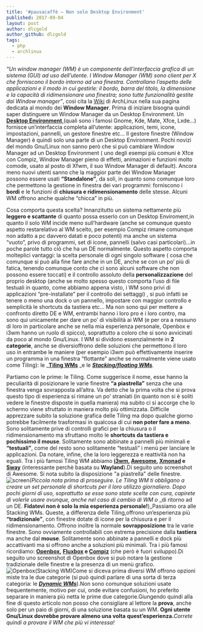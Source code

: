 ```yaml
---
title: '#pausacaffè – Non solo Desktop Environment'
published: 2017-09-04
layout: post
author: dlcgold
author_github: dlcgold
tags:
  - php  
  - archlinux
---
```

_“Un window manager (WM) è un componente dell’interfaccia grafica di un_ _sistema (GUI) ad uso dell’utente. I Window Manager (WM) sono client per_ _X che forniscono il bordo intorno ad una finestra. Controllano l’aspetto_ _delle applicazioni e il modo in cui gestirle: il bordo, barra del_ _titolo, la dimensione e la capacità di ridimensionare una finestra; sono_ _tutte funzionalità gestite dai Window manager”_, così cita la [Wiki](https://wiki.archlinux.org/index.php/Window_manager_(Italiano)) di ArchLinux nella sua pagina dedicata al mondo dei **Window Manager**. Prima di iniziare bisogna quindi saper distinguere un Window Manager da un Desktop Environment. Un [**Desktop Environment**,](https://wiki.archlinux.org/index.php/Desktop_environment_(Italiano))(quali sono i famosi Gnome, Kde, Mate, Xfce, Lxde…) fornisce un’interfaccia completa all’utente: applicazioni, temi, icone, impostazioni, pannelli, un gestore finestre etc… Il gestore finestre (Window Manager) è quindi solo una parte di un Desktop Environment. Pochi novizi del mondo Gnu/Linux non sanno però che si può cambiare Window Manager ad un Desktop Environment ( uno degli esempi più comuni è Xfce con Compiz, Window Manager pieno di effetti, animazioni e funzioni molto comode, usato al posto di Xfwm, il suo Window Manager di default). Ancora meno nuovi utenti sanno che la maggior parte dei Window Manager possono essere usati **“Standalone”**, da soli, in quanto sono comunque loro che permettono la gestione in finestra dei vari programmi: forniscono i **bordi** e le funzioni di **chiusura e ridimensionamento** delle stesse. Alcuni WM offrono anche qualche “chicca” in più.

Cosa comporta questa scelta? Innanzitutto un sistema nettamente più **leggero e scattante** di quanto possa esserlo con un Desktop Enviroment,in quanto il solo WM incide meno sull’hardware (anche se comunque questo aspetto restarelativo al WM scelto, per esempio Compiz rimane comunque non adatto a pc davvero datati e poco potenti) ma anche un sistema “vuoto”, privo di programmi, set di icone, pannelli (salvo casi particolari)…in poche parole tutto ciò che ha un DE normalmente. Questo aspetto comporta molteplici vantaggi: la scelta personale di ogni singolo software ( cosa che comunque si può alla fine fare anche in un DE, anche se con un po’ più di fatica, tenendo comunque conto che ci sono alcuni software che non possono essere toccati) e il controllo assoluto della **personalizzazione** del proprio desktop (anche se molto spesso questo comporta l’uso di file testuali in quanto, come abbiamo appena visto, i WM sono privi di applicazioni “pre-installate” per il controllo dei settaggi) , si può infatti se tenere o meno una dock o un pannello, impostare con maggior controllo e semplicità le shortcuts da tastiera etc… Ma non sono qui per mettere a confronto diretto DE e WM, entrambi hanno i loro pro e i loro contro, ma sono qui unicamente per dare un po’ di visibilità ai WM (e per ora a nessuno di loro in particolare anche se nella mia esperienza personale, Openbox e i3wm hanno un ruolo di spicco), soprattutto a coloro che si sono avvicinati da poco al mondo Gnu/Linux. I WM si dividono essenzialmente in **2** **categorie**, anche se diversioffrono delle soluzioni che permettono il loro uso in entrambe le maniere (per esempio i3wm può effettivamente inserire un programma in una finestra “flottante” anche se normalmente viene usato come Tiling): le _**[Tiling WMs](https://wiki.archlinux.org/index.php/Category:Tiling_WMs)** _e le [_**Stacking/floating WMs**_](https://wiki.archlinux.org/index.php/Category:Stacking_WMs).

Partiamo con le prime: le Tiling. Come suggerisce il nome, esse hanno la peculiarità di posizionare le varie finestre **“a piastrella”** senza che una finestra venga sovrapposta all’altra. Va detto che la prima volta che si prova questo tipo di esperienza si rimane un po’ straniati (in quanto non si è soliti vedere le finestre disposte in quella maniera) ma subito ci si accorge che lo schermo viene sfruttato in maniera molto più ottimizzata. Difficile apprezzare subito la soluzione grafica delle Tiling ma dopo qualche giorno potrebbe facilmente trasformasi in qualcosa di cui **non poter fare a meno**. Sono solitamente prive di controlli grafici per la chiusura o il ridimensionamento ma sfruttano molto le **shortcuts da tastiera e pochissimo il mouse**. Solitamente sono abbinate a pannelli più minimali e **“testuali”**, come del resto sono solitamente “testuali” i menù per lanciare le applicazioni. Da notare, infine, che la loro leggerezza e reattività non ha eguali. Tra i più famosi Tiling WM abbiamo **[i3wm](https://i3wm.org/), [Awesome](https://awesomewm.org/), [Xmonad](http://xmonad.org/) e [Sway](http://swaywm.org/)** [](http://swaywm.org/) (interessante perchè basata su **Wayland**).Di seguito uno screenshot di Awesome. Si nota subito la disposizione "a piastrella" delle finestre.![screen](https://linuxhub.it/wordpress/wp-content/uploads/2017/09/screen.png)_(Piccola nota prima di proseguire. Le Tiling WM ti obbligano a creare un_ _set personale di shortcuts per il loro utilizzo giornaliero. Dopo pochi_ _giorni di uso, soprattutto se esse sono state scelte con cura, capirete_ _di volerle usare ovunque, anche nel caso di cambio di WM o_ _di ritorno ad un DE. **Fidatevi non è solo la mia esperienza personale!**)_Passiamo ora alle Stacking WMs. Queste, a differenza delle Tiling,offrono un’esperienza più **“tradizionale”**, con finestre dotate di icone per la chiusura e per il ridimensionamento. Offrono inoltre la normale **sovrapposizione** tra le varie finestre. Sono ovviamente controllabili con estrema precisione dalla **tastiera** ma anche dal **mouse**. Solitamente sono abbinate a pannelli e dock più accattivanti ma si offrono anche a soluzioni più minimali. Tra i più famosi ricordiamo: **[Openbox](http://openbox.org/wiki/Main_Page),** **[Fluxbox](http://fluxbox.org/) e [Compiz](http://www.compiz.org/)** (che però è fuori sviluppo).Di seguito uno screenshot di Openbox dove si può notare la gestione tradizionale delle finestre e la presenza di un menù grafico.![Openbox(Stacking WM)](https://dlcgoldlinux.files.wordpress.com/2017/09/openboxstacking-wm.png?w=676)Come si diceva prima diversi WM offrono opzioni miste tra le due categorie (si può quindi parlare di una sorta di terza categoria: le _**[Dynamic WMs](https://wiki.archlinux.org/index.php/Category:Dynamic_WMs)**_).Non sono comunque soluzioni usate frequentemente, motivo per cui, onde evitare confusioni, ho preferito separare in maniera più netta le prime due categorie.Giungendo quindi alla fine di questo articolo non posso che consigliare al lettore la **prova**, anche solo per un paio di giorni, di una soluzione basata su un WM. **Ogni utente Gnu/Linux dovrebbe provare almeno una volta** **quest’esperienza.**_Correte quindi a provare il WM che più vi interessa!_